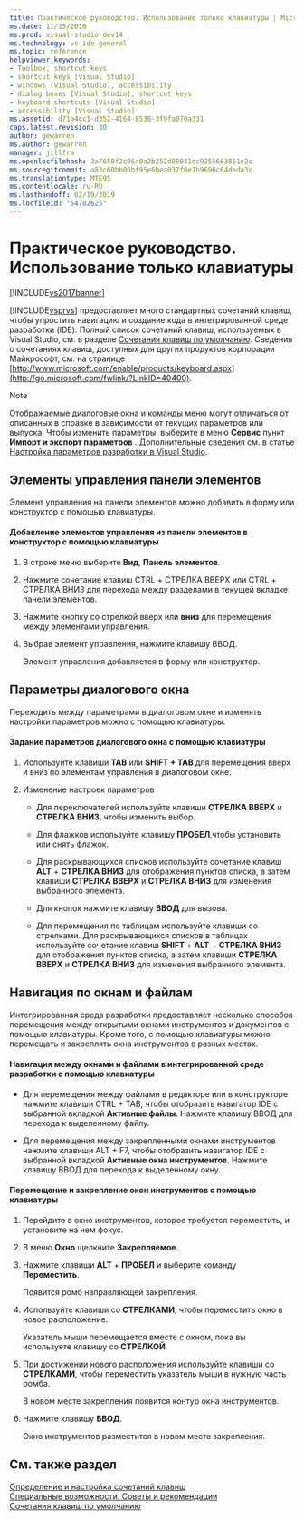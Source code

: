 ```yaml
---
title: Практическое руководство. Использование только клавиатуры | Microsoft Docs
ms.date: 11/15/2016
ms.prod: visual-studio-dev14
ms.technology: vs-ide-general
ms.topic: reference
helpviewer_keywords:
- Toolbox, shortcut keys
- shortcut keys [Visual Studio]
- windows [Visual Studio], accessibility
- dialog boxes [Visual Studio], shortcut keys
- keyboard shortcuts [Visual Studio]
- accessibility [Visual Studio]
ms.assetid: d71a4cc1-d352-4164-8538-3f9fa070a331
caps.latest.revision: 30
author: gewarren
ms.author: gewarren
manager: jillfra
ms.openlocfilehash: 3a7658f2c06a0a2b252d88041dc9255663851e2c
ms.sourcegitcommit: a83c60bb00bf95e6bea037f0e1b9696c64deda3c
ms.translationtype: MTE95
ms.contentlocale: ru-RU
ms.lasthandoff: 02/19/2019
ms.locfileid: "54782625"
---
```

# <a name="how-to-use-the-keyboard-exclusively"></a>Практическое руководство. Использование только клавиатуры
[!INCLUDE[vs2017banner](../../includes/vs2017banner.md)]

  
[!INCLUDE[vsprvs](../../includes/vsprvs-md.md)] предоставляет много стандартных сочетаний клавиш, чтобы упростить навигацию и создание кода в интегрированной среде разработки (IDE). Полный список сочетаний клавиш, используемых в Visual Studio, см. в разделе [Сочетания клавиш по умолчанию](../../ide/default-keyboard-shortcuts-in-visual-studio.md). Сведения о сочетаниях клавиш, доступных для других продуктов корпорации Майкрософт, см. на странице [http://www.microsoft.com/enable/products/keyboard.aspx](http://go.microsoft.com/fwlink/?LinkID=40400).  
  
> [!NOTE]
>  Отображаемые диалоговые окна и команды меню могут отличаться от описанных в справке в зависимости от текущих параметров или выпуска. Чтобы изменить параметры, выберите в меню **Сервис** пункт **Импорт и экспорт параметров** . Дополнительные сведения см. в статье [Настройка параметров разработки в Visual Studio](http://msdn.microsoft.com/22c4debb-4e31-47a8-8f19-16f328d7dcd3).  
  
## <a name="toolbox-controls"></a>Элементы управления панели элементов  
 Элемент управления на панели элементов можно добавить в форму или конструктор с помощью клавиатуры.  
  
#### <a name="to-add-controls-from-the-toolbox-to-a-designer-from-the-keyboard"></a>Добавление элементов управления из панели элементов в конструктор с помощью клавиатуры  
  
1. В строке меню выберите **Вид**, **Панель элементов**.  
  
2. Нажмите сочетание клавиш CTRL + СТРЕЛКА ВВЕРХ или CTRL + СТРЕЛКА ВНИЗ для перехода между разделами в текущей вкладке панели элементов.  
  
3. Нажмите кнопку со стрелкой вверх или **вниз** для перемещения между элементами управления.  
  
4. Выбрав элемент управления, нажмите клавишу ВВОД.  
  
   Элемент управления добавляется в форму или конструктор.  
  
## <a name="dialog-box-options"></a>Параметры диалогового окна  
 Переходить между параметрами в диалоговом окне и изменять настройки параметров можно с помощью клавиатуры.  
  
#### <a name="to-set-dialog-box-options-from-the-keyboard"></a>Задание параметров диалогового окна с помощью клавиатуры  
  
1.  Используйте клавиши **TAB** или **SHIFT + TAB** для перемещения вверх и вниз по элементам управления в диалоговом окне.  
  
2.  Изменение настроек параметров  
  
    -   Для переключателей используйте клавиши **СТРЕЛКА ВВЕРХ** и **СТРЕЛКА ВНИЗ**, чтобы изменить выбор.  
  
    -   Для флажков используйте клавишу **ПРОБЕЛ**,чтобы установить или снять флажок.  
  
    -   Для раскрывающихся списков используйте сочетание клавиш **ALT** + **СТРЕЛКА ВНИЗ** для отображения пунктов списка, а затем клавиши **СТРЕЛКА ВВЕРХ** и **СТРЕЛКА ВНИЗ** для изменения выбранного элемента.  
  
    -   Для кнопок нажмите клавишу **ВВОД** для вызова.  
  
    -   Для перемещения по таблицам используйте клавиши со стрелками. Для раскрывающихся списков в таблицах используйте сочетание клавиш **SHIFT** + **ALT** + **СТРЕЛКА ВНИЗ** для отображения пунктов списка, а затем клавиши **СТРЕЛКА ВВЕРХ** и **СТРЕЛКА ВНИЗ** для изменения выбранного элемента.  
  
## <a name="window-and-file-navigation"></a>Навигация по окнам и файлам  
 Интегрированная среда разработки предоставляет несколько способов перемещения между открытыми окнами инструментов и документов с помощью клавиатуры. Кроме того, с помощью клавиатуры можно перемещать и закреплять окна инструментов в разных местах.  
  
#### <a name="to-navigate-among-windows-and-files-in-the-ide-from-the-keyboard"></a>Навигация между окнами и файлами в интегрированной среде разработки с помощью клавиатуры  
  
-   Для перемещения между файлами в редакторе или в конструкторе нажмите клавиши CTRL + TAB, чтобы отобразить навигатор IDE с выбранной вкладкой **Активные файлы**. Нажмите клавишу ВВОД для перехода к выделенному файлу.  
  
-   Для перемещения между закрепленными окнами инструментов нажмите клавиши ALT + F7, чтобы отобразить навигатор IDE с выбранной вкладкой **Активные окна инструментов**. Нажмите клавишу ВВОД для перехода к выделенному окну.  
  
#### <a name="to-move-and-dock-tool-windows-from-the-keyboard"></a>Перемещение и закрепление окон инструментов с помощью клавиатуры  
  
1.  Перейдите в окно инструментов, которое требуется переместить, и установите на нем фокус.  
  
2.  В меню **Окно** щелкните **Закрепляемое**.  
  
3.  Нажмите клавиши **ALT** + **ПРОБЕЛ** и выберите команду **Переместить**.  
  
     Появится ромб направляющей закрепления.  
  
4.  Используйте клавиши со **СТРЕЛКАМИ**, чтобы переместить окно в новое расположение.  
  
     Указатель мыши перемещается вместе с окном, пока вы используете клавишу со **СТРЕЛКОЙ**.  
  
5.  При достижении нового расположения используйте клавиши со **СТРЕЛКАМИ**, чтобы переместить указатель мыши в нужную часть ромба.  
  
     В новом месте закрепления появится контур окна инструментов.  
  
6.  Нажмите клавишу **ВВОД**.  
  
     Окно инструментов разместится в новом месте закрепления.  
  
## <a name="see-also"></a>См. также раздел  
 [Определение и настройка сочетаний клавиш](../../ide/identifying-and-customizing-keyboard-shortcuts-in-visual-studio.md)   
 [Специальные возможности. Советы и рекомендации](../../ide/reference/accessibility-tips-and-tricks.md)   
 [Сочетания клавиш по умолчанию](../../ide/default-keyboard-shortcuts-in-visual-studio.md)
